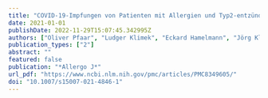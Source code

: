 ```yaml
---
title: "COVID-19-Impfungen von Patienten mit Allergien und Typ2-entzündlichen Erkrankungen bei gleichzeitiger Antikörpertherapie (Biologika)"
date: 2021-01-01
publishDate: 2022-11-29T15:07:45.342995Z
authors: ["Oliver Pfaar", "Ludger Klimek", "Eckard Hamelmann", "Jörg Kleine-Tebbe", "Christian Taube", "Martin Wagenmann", "Thomas Werfel", "Randolf Brehler", "Natalija Novak", "Norbert K. Mülleneisen", "Sven Becker", "Margitta Worm"]
publication_types: ["2"]
abstract: ""
featured: false
publication: "*Allergo J*"
url_pdf: "https://www.ncbi.nlm.nih.gov/pmc/articles/PMC8349605/"
doi: "10.1007/s15007-021-4846-1"
---
```


